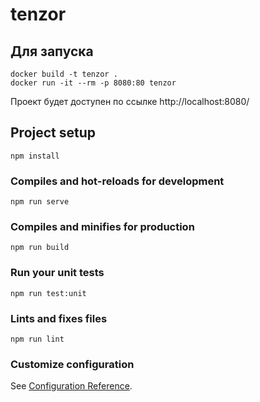 # tenzor

## Для запуска
```
docker build -t tenzor .
docker run -it --rm -p 8080:80 tenzor
```
Проект будет доступен по ссылке http://localhost:8080/

## Project setup
```
npm install
```

### Compiles and hot-reloads for development
```
npm run serve
```

### Compiles and minifies for production
```
npm run build
```

### Run your unit tests
```
npm run test:unit
```

### Lints and fixes files
```
npm run lint
```

### Customize configuration
See [Configuration Reference](https://cli.vuejs.org/config/).
